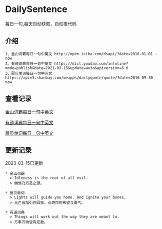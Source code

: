 # DailySentence

每日一句,每天自动获取，自动推代码

## 介绍

```
1、金山词霸每日一句中英文 http://open.iciba.com/dsapi/?date=2018-01-01 - now
2、有道词典每日一句中英文 https://dict.youdao.com/infoline?mode=publish&date=2021-03-15&update=auto&apiversion=6.0
3、扇贝单词每日一句中英文 https://apiv3.shanbay.com/weapps/dailyquote/quote/?date=2016-09-30 - now
```

## 查看记录

[金山词霸每日一句中英文](./data/iciba/)

[有道词典每日一句中英文](./data/youdao/)

[扇贝单词每日一句中英文](./data/shanbay/)

## 更新记录
2023-03-15已更新 
```
* 金山词霸
  > Idleness is the root of all evil.
  > 懒惰乃万恶之源。

* 扇贝单词
  > Lights will guide you home. And ignite your bones.
  > 光芒会指引你回家，点燃你的希望与勇气。

* 有道词典
  > Things will work out the way they are meant to.
  > 万事万物皆有定数。

```
